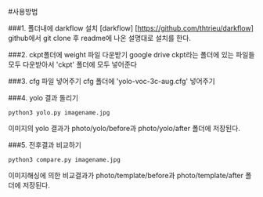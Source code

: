 
#사용방법


###1. 폴더내에 darkflow 설치
[darkflow] [https://github.com/thtrieu/darkflow] github에서 git clone 후 readme에 나온 설명대로 설치를 한다.


###2. ckpt폴더에 weight 파일 다운받기
google drive ckpt라는 폴더에 있는 파일들 모두 다운받아서 'ckpt' 폴더에 모두 넣어준다


###3. cfg 파일 넣어주기
cfg 폴더에 'yolo-voc-3c-aug.cfg' 넣어주기


###4. yolo 결과 돌리기
```
python3 yolo.py imagename.jpg 
```
이미지의 yolo 결과가 photo/yolo/before과 photo/yolo/after 폴더에 저장된다.


###5. 전후결과 비교하기
```
python3 compare.py imagename.jpg 
```
이미지해싱에 의한 비교결과가 photo/template/before과 photo/template/after 폴더에 저장된다.
